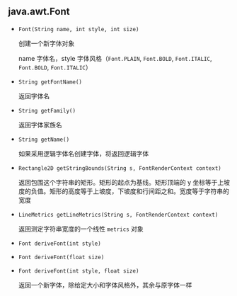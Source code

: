 ## java.awt.Font

* `Font(String name, int style, int size)`

    创建一个新字体对象
   
    name 字体名，style 字体风格（`Font.PLAIN`, `Font.BOLD`, `Font.ITALIC`, `Font.BOLD`, `Font.ITALIC`）
    
* `String getFontName()`

    返回字体名
    
* `String getFamily()`

    返回字体家族名
    
* `String getName()`

    如果采用逻辑字体名创建字体，将返回逻辑字体
    
* `Rectangle2D getStringBounds(String s, FontRenderContext context)`

    返回包围这个字符串的矩形。矩形的起点为基线。矩形顶端的 y 坐标等于上坡度的负值。矩形的高度等于上坡度，下坡度和行间距之和。宽度等于字符串的宽度
    
* `LineMetrics getLineMetrics(String s, FontRenderContext context)`

    返回测定字符串宽度的一个线性 `metrics` 对象
    
* `Font deriveFont(int style)`

* `Font deriveFont(float size)`

* `Font deriveFont(int style, float size)`

    返回一个新字体，除给定大小和字体风格外，其余与原字体一样